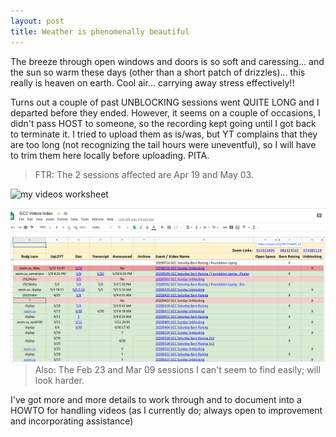 ```yaml
---
layout: post
title: Weather is phenomenally beautiful
---
```


The breeze through open windows and doors is so soft and
caressing... and the sun so warm these days (other than a short patch
of drizzles)... this really is heaven on earth. Cool air... carrying
away stress effectively!!

Turns out a couple of past UNBLOCKING sessions went QUITE LONG and I
departed before they ended. However, it seems on a couple of
occasions, I didn't pass HOST to someone, so the recording kept going
until I got back to terminate it. I tried to upload them as is/was, but
YT complains that they are too long (not recognizing the tail hours
were uneventful), so I will have to trim them here locally before
uploading. PITA.

> FTR: The 2 sessions affected are Apr 19 and May 03.

![my videos worksheet](/images/2020/Screenshot_2020_05-12_20-23-16.png)

<img src="/images/2020/Screenshot_2020-05-12_20-23-16.png"
     alt="my videos worksheet"
     style="float: left; margin-right: 10px;" />


> Also: The Feb 23 and Mar 09 sessions I can't seem to find easily; will
look harder. 

I've got more and more details to work through and to document into a
HOWTO for handling videos (as I currently do; always open to
improvement and incorporating assistance)